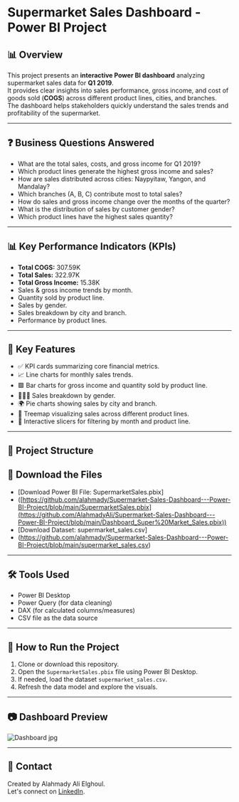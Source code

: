 # Supermarket Sales Dashboard - Power BI Project

## 📊 Overview
This project presents an **interactive Power BI dashboard** analyzing supermarket sales data for **Q1 2019**.  
It provides clear insights into sales performance, gross income, and cost of goods sold (**COGS**) across different product lines, cities, and branches.  
The dashboard helps stakeholders quickly understand the sales trends and profitability of the supermarket.

---

## ❓ Business Questions Answered
- What are the total sales, costs, and gross income for Q1 2019?
- Which product lines generate the highest gross income and sales?
- How are sales distributed across cities: Naypyitaw, Yangon, and Mandalay?
- Which branches (A, B, C) contribute most to total sales?
- How do sales and gross income change over the months of the quarter?
- What is the distribution of sales by customer gender?
- Which product lines have the highest sales quantity?

---

## 📊 Key Performance Indicators (KPIs)
- **Total COGS:** 307.59K
- **Total Sales:** 322.97K
- **Total Gross Income:** 15.38K
- Sales & gross income trends by month.
- Quantity sold by product line.
- Sales by gender.
- Sales breakdown by city and branch.
- Performance by product lines.

---

## 🔑 Key Features
- ✅ KPI cards summarizing core financial metrics.
- 📈 Line charts for monthly sales trends.
- 🟪 Bar charts for gross income and quantity sold by product line.
- 🧑‍🤝‍🧑 Sales breakdown by gender.
- 🌍 Pie charts showing sales by city and branch.
- 🌳 Treemap visualizing sales across different product lines.
- 🔄 Interactive slicers for filtering by month and product line.

---

## 📂 Project Structure

## 🔗 Download the Files

- [Download Power BI File: SupermarketSales.pbix]
- ([https://github.com/alahmady/Supermarket-Sales-Dashboard---Power-BI-Project/blob/main/SupermarketSales.pbix](https://github.com/AlahmadyAli/Supermarket-Sales-Dashboard---Power-BI-Project/blob/main/Dashboard_Super%20Market_Sales.pbix))
- [Download Dataset: supermarket_sales.csv]
- (https://github.com/alahmady/Supermarket-Sales-Dashboard---Power-BI-Project/blob/main/supermarket_sales.csv)
  
---

## 🛠️ Tools Used
- Power BI Desktop
- Power Query (for data cleaning)
- DAX (for calculated columns/measures)
- CSV file as the data source

---

## 🚀 How to Run the Project
1. Clone or download this repository.
2. Open the `SupermarketSales.pbix` file using Power BI Desktop.
3. If needed, load the dataset `supermarket_sales.csv`.
4. Refresh the data model and explore the visuals.

---

## 📷 Dashboard Preview

![Dashboard jpg](https://github.com/user-attachments/assets/2a693755-e0ef-477d-94fa-d485451dcf61)


---

## 🤝 Contact
Created by Alahmady Ali Elghoul.  
Let's connect on [LinkedIn](https://www.linkedin.com/in/al-ahmady-ali-479a941a8). 
